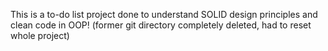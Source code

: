 This is a to-do list project done to understand SOLID design principles and clean code in OOP! (former git directory completely deleted, had to reset whole project)